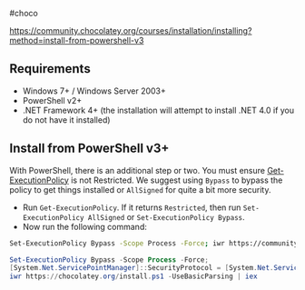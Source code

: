 #choco


https://community.chocolatey.org/courses/installation/installing?method=install-from-powershell-v3

## Requirements

- Windows 7+ / Windows Server 2003+
- PowerShell v2+
- .NET Framework 4+ (the installation will attempt to install .NET 4.0 if you do not have it installed)
## Install from PowerShell v3+

With PowerShell, there is an additional step or two. You must ensure [Get-ExecutionPolicy](https://go.microsoft.com/fwlink/?LinkID=135170) is not Restricted. We suggest using `Bypass` to bypass the policy to get things installed or `AllSigned` for quite a bit more security.

- Run `Get-ExecutionPolicy`. If it returns `Restricted`, then run `Set-ExecutionPolicy AllSigned` or `Set-ExecutionPolicy Bypass`.
- Now run the following command:
```sh
Set-ExecutionPolicy Bypass -Scope Process -Force; iwr https://community.chocolatey.org/install.ps1 -UseBasicParsing | iex
```

```powershell
Set-ExecutionPolicy Bypass -Scope Process -Force;
[System.Net.ServicePointManager]::SecurityProtocol = [System.Net.ServicePointManager]::SecurityProtocol -bor 3072;
iwr https://chocolatey.org/install.ps1 -UseBasicParsing | iex
```